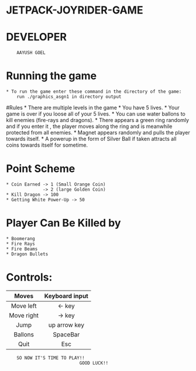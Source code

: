 # JETPACK-JOYRIDER-GAME

# DEVELOPER
		AAYUSH GOEL
# Running the game
	* To run the game enter these command in the directory of the game:
		run	./graphics_asgn1 in directory output 
#Rules
	* There are multiple levels in the game
	* You have 5 lives.
	* Your game is over if you loose all of your 5 lives.
	* You can use water ballons to kill enemies (fire-rays and dragons).
	* There appears a green ring randomly and if you enter it , the player moves along the ring and is meanwhile protected from all enemies.
	* Magnet appears randomly and pulls the player towards itself.
	* A powerup in the form of Silver Ball if taken attracts all coins towards itself for sometime.

# Point Scheme
	* Coin Earned -> 1 (Small Orange Coin)
				  -> 2 (large Golden Coin)
	* Kill Dragon -> 100
	* Getting White Power-Up -> 50

# Player Can Be Killed by
	* Boomerang
	* Fire Rays
	* Fire Beams
	* Dragon Bullets

# Controls:

|      Moves      | Keyboard input |
|:---------------:|:--------------:|
| Move left  	  |     <- key     |
| Move right 	  |     -> key     |
| Jump       	  |  up arrow key  |
| Ballons    	  |    SpaceBar    |
| Quit            |       Esc      |

		SO NOW IT'S TIME TO PLAY!!
								GOOD LUCK!!
